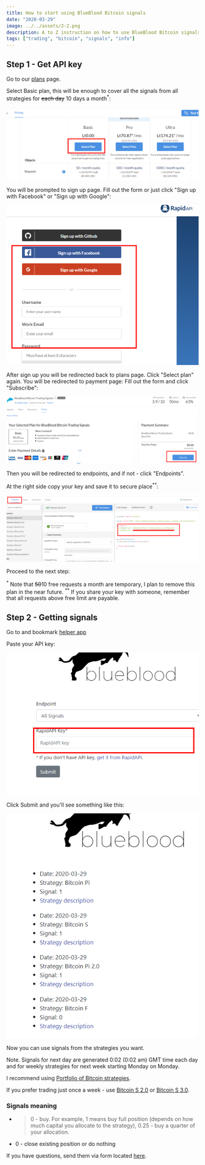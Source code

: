 ```yaml
---
title: How to start using BlueBlood Bitcoin signals
date: "2020-03-29"
image: ../../assets/2-2.png
description: A to Z instruction on how to use BlueBlood Bitcoin signals.
tags: ["trading", "bitcoin", "signals", "info"]
---
```


## Step 1 - Get API key

Go to our [plans](https://rapidapi.com/talaikis.tadas/api/blueblood-bitcoin-trading-signals/pricing) page.

Select Basic plan, this will be enough to cover all the signals from all strategies for ~~each day~~ 10 days a month<sup>*</sup>:

![Subscription plans](../../assets/1-1.png "Subscription plans")

You will be prompted to sign up page. Fill out the form or just click "Sign up with Facebook" or "Sign up with Google":

![Sign up page](../../assets/1-2.png "Sign up page")

After sign up you will be redirected back to plans page. Click "Select plan" again. You will be redirected to payment page: Fill out the form and click "Subscribe":

![Subsribe](../../assets/1-4.png "Subsribe")

Then you will be redirected to endpoints, and if not - click "Endpoints".

At the right side copy your key and save it to secure place<sup>**</sup>:

![Endpoints](../../assets/1-3.png "Endpoints")

Proceed to the next step:

<sup>*</sup> Note that ~~50~~10 free requests a month are temporary, I plan to remove this plan in the near future.
<sup>**</sup> If you share your key with someone, remember that all requests above free limit are payable.

## Step 2 - Getting signals

Go to and bookmark [helper app](https://bitcoin.talaikis.com/)

Paste your API key:

![Enter API key in this box](../../assets/2-1.png "Enter API key in this box")

Click Submit and you'll see something like this:

![Bitcoin signals](../../assets/2-2.png "Bitcoin signals")

Now you can use signals from the strategies you want.

Note. Signals for next day are generated 0:02 (0:02 am) GMT time each day and for weekly strategies for next week starting Monday on Monday.

I recommend using [Portfolio of Bitcoin strategies](/bitcoin-idx-trading-strategy).

If you prefer trading just once a week - use [Bitcoin S 2.0](/bitcoin-s-2-trading-strategy) or [Bitcoin S 3.0](/bitcoin-s-3-trading-strategy).

### Signals meaning

- > 0 - buy. For example, 1 means buy full position (depends on how much capital you allocate to the strategy), 0.25 - buy a quarter of your allocation.
- 0 - close existing position or do nothing

If you have questions, send them via form located [here](https://talaikis.com).
